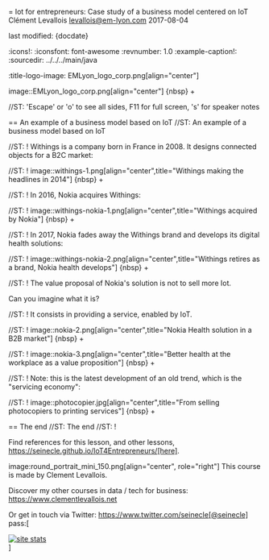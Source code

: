 = Iot for entrepreneurs: Case study of a business model centered on IoT
Clément Levallois <levallois@em-lyon.com>
2017-08-04

last modified: {docdate}

:icons!:
:iconsfont:   font-awesome
:revnumber: 1.0
:example-caption!:
:sourcedir: ../../../main/java

:title-logo-image: EMLyon_logo_corp.png[align="center"]

image::EMLyon_logo_corp.png[align="center"]
{nbsp} +

//ST: 'Escape' or 'o' to see all sides, F11 for full screen, 's' for speaker notes

== An example of a business model based on IoT
//ST: An example of a business model based on IoT

//ST: !
Withings is a company born in France in 2008. It designs connected objects for a B2C market:


//ST: !
image::withings-1.png[align="center",title="Withings making the headlines in 2014"]
{nbsp} +


//ST: !
In 2016, Nokia acquires Withings:

//ST: !
image::withings-nokia-1.png[align="center",title="Withings acquired by Nokia"]
{nbsp} +

//ST: !
In 2017, Nokia fades away the Withings brand and develops its digital health solutions:

//ST: !
image::withings-nokia-2.png[align="center",title="Withings retires as a brand, Nokia health develops"]
{nbsp} +

//ST: !
The value proposal of Nokia's solution is not to sell more Iot.

Can you imagine what it is?

//ST: !
It consists in providing a service, enabled by IoT.

//ST: !
image::nokia-2.png[align="center",title="Nokia Health solution in a B2B market"]
{nbsp} +

//ST: !
image::nokia-3.png[align="center",title="Better health at the workplace as a value proposition"]
{nbsp} +

//ST: !
Note: this is the latest development of an old trend, which is the "servicing economy":

//ST: !
image::photocopier.jpg[align="center",title="From selling photocopiers to printing services"]
{nbsp} +


== The end
//ST: The end
//ST: !

Find references for this lesson, and other lessons, https://seinecle.github.io/IoT4Entrepreneurs/[here].

image:round_portrait_mini_150.png[align="center", role="right"]
This course is made by Clement Levallois.

Discover my other courses in data / tech for business: https://www.clementlevallois.net

Or get in touch via Twitter: https://www.twitter.com/seinecle[@seinecle]
pass:[    <!-- Start of StatCounter Code for Default Guide -->
    <script type="text/javascript">
        var sc_project = 11410058;
        var sc_invisible = 1;
        var sc_security = "a7720bf3";
        var scJsHost = (("https:" == document.location.protocol) ?
            "https://secure." : "http://www.");
        document.write("<sc" + "ript type='text/javascript' src='" +
            scJsHost +
            "statcounter.com/counter/counter.js'></" + "script>");
    </script>
    <noscript><div class="statcounter"><a title="site stats"
    href="http://statcounter.com/" target="_blank"><img
    class="statcounter"
    src="//c.statcounter.com/11410058/0/a7720bf3/1/" alt="site
    stats"></a></div></noscript>
    <!-- End of StatCounter Code for Default Guide -->]
